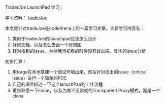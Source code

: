 TraderJoe LaunchPad 学习：

学习资料：
[traderJoe](https://code4rena.com/reports/2022-01-trader-joe/)

本文是针对tradeJoe在code4rena上的一篇学习文章，主要学习内容有：

1. 类似于traderJoe的launchpad应该怎么设计
2. 好的文档，以及怎么去画一个好的图
3. 针对找到的issue，为啥我当初看的时候没有找出来，具体的issue分析

初步打算：

1. 用forge在本地搭建一个测试环境出来，然后针对找出的issue（critical issue）进行一个简单的POC
2. 自己的语言描述一下这个lanuchPad的工作流程
3. 重新熟悉一下clone，以及为啥不用常规的Transparent Proxy模式，而是一个clone
